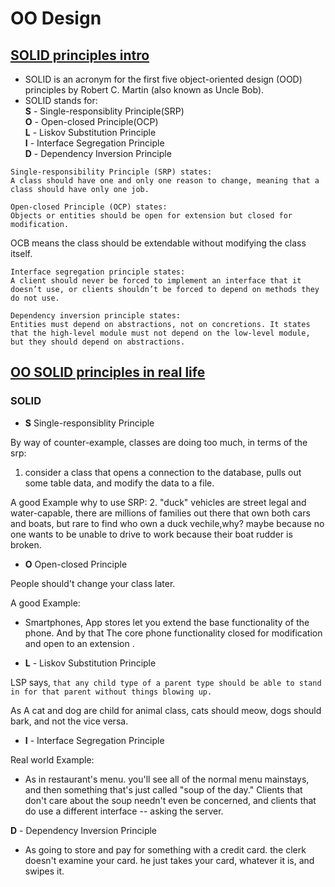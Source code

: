 # OO Design

## [SOLID principles intro](https://www.digitalocean.com/community/conceptual_articles/s-o-l-i-d-the-first-five-principles-of-object-oriented-design)

- SOLID is an acronym for the first five object-oriented design (OOD) principles by Robert C. Martin (also known as Uncle Bob).
-  SOLID stands for:  
**S** - Single-responsiblity Principle(SRP)  
**O** - Open-closed Principle(OCP)  
**L** - Liskov Substitution Principle  
**I** - Interface Segregation Principle  
**D** - Dependency Inversion Principle  

```
Single-responsibility Principle (SRP) states:
A class should have one and only one reason to change, meaning that a class should have only one job.
```
```
Open-closed Principle (OCP) states:
Objects or entities should be open for extension but closed for modification.
```
OCB means the class should be extendable without modifying the class itself.

```
Interface segregation principle states:
A client should never be forced to implement an interface that it doesn’t use, or clients shouldn’t be forced to depend on methods they do not use.
```

```
Dependency inversion principle states:
Entities must depend on abstractions, not on concretions. It states that the high-level module must not depend on the low-level module, but they should depend on abstractions.
```



## [OO SOLID principles in real life](https://dzone.com/articles/the-solid-principles-in-real-life)

### SOLID

- **S** Single-responsiblity Principle

By way of counter-example, classes are doing too much, in terms of the srp:
 1. consider a class that opens a connection to the database, pulls out some table data, and modify the data to a file. 

A good Example why to use SRP:
2. "duck" vehicles are street legal and water-capable, there are millions of families out there that own both cars and boats, but rare to find who own a duck vechile,why? maybe because no one wants to be unable to drive to work because their boat rudder is broken. 

- **O** Open-closed Principle

People should't change your class later. 

A good Example:

- Smartphones, App stores let you extend the base functionality of the phone.
And by that The core phone functionality closed for modification and open to an extension .

- **L** - Liskov Substitution Principle  

LSP says, `that any child type of a parent type should be able to stand in for that parent without things blowing up.`

As A cat and dog are child for animal class, cats should meow, dogs should bark, and not the vice versa.


- **I** - Interface Segregation Principle 

Real world Example:
- As in restaurant's menu. you'll see all of the normal menu mainstays, and then something that's just called "soup of the day."
 Clients that don't care about the soup needn't even be concerned, and clients that do use a different interface -- asking the server.

**D** - Dependency Inversion Principle 

- As going to store and pay for something with a credit card. the clerk doesn't examine your card. he just takes your card, whatever it is, and swipes it. 



